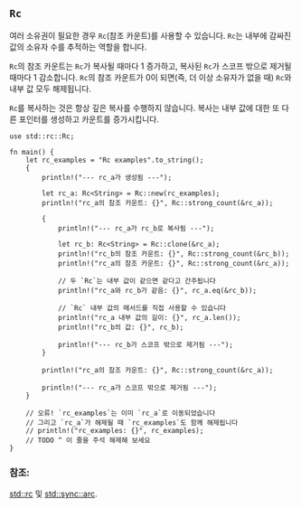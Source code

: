 ## `Rc`

여러 소유권이 필요한 경우 `Rc`(참조 카운트)를 사용할 수 있습니다. `Rc`는 내부에 감싸진 값의 소유자 수를 추적하는 역할을 합니다. 

`Rc`의 참조 카운트는 `Rc`가 복사될 때마다 1 증가하고, 복사된 `Rc`가 스코프 밖으로 제거될 때마다 1 감소합니다. `Rc`의 참조 카운트가 0이 되면(즉, 더 이상 소유자가 없을 때) `Rc`와 내부 값 모두 해제됩니다. 

`Rc`를 복사하는 것은 항상 깊은 복사를 수행하지 않습니다. 복사는 내부 값에 대한 또 다른 포인터를 생성하고 카운트를 증가시킵니다.

```rust,editable
use std::rc::Rc;

fn main() {
    let rc_examples = "Rc examples".to_string();
    {
        println!("--- rc_a가 생성됨 ---");
        
        let rc_a: Rc<String> = Rc::new(rc_examples);
        println!("rc_a의 참조 카운트: {}", Rc::strong_count(&rc_a));
        
        {
            println!("--- rc_a가 rc_b로 복사됨 ---");
            
            let rc_b: Rc<String> = Rc::clone(&rc_a);
            println!("rc_b의 참조 카운트: {}", Rc::strong_count(&rc_b));
            println!("rc_a의 참조 카운트: {}", Rc::strong_count(&rc_a));
            
            // 두 `Rc`는 내부 값이 같으면 같다고 간주됩니다
            println!("rc_a와 rc_b가 같음: {}", rc_a.eq(&rc_b));
            
            // `Rc` 내부 값의 메서드를 직접 사용할 수 있습니다
            println!("rc_a 내부 값의 길이: {}", rc_a.len());
            println!("rc_b의 값: {}", rc_b);
            
            println!("--- rc_b가 스코프 밖으로 제거됨 ---");
        }
        
        println!("rc_a의 참조 카운트: {}", Rc::strong_count(&rc_a));
        
        println!("--- rc_a가 스코프 밖으로 제거됨 ---");
    }
    
    // 오류! `rc_examples`는 이미 `rc_a`로 이동되었습니다
    // 그리고 `rc_a`가 해제될 때 `rc_examples`도 함께 해제됩니다
    // println!("rc_examples: {}", rc_examples);
    // TODO ^ 이 줄을 주석 해제해 보세요
}
```

### 참조:

[std::rc][1] 및 [std::sync::arc][2].

[1]: https://doc.rust-lang.org/std/rc/index.html
[2]: https://doc.rust-lang.org/std/sync/struct.Arc.html
